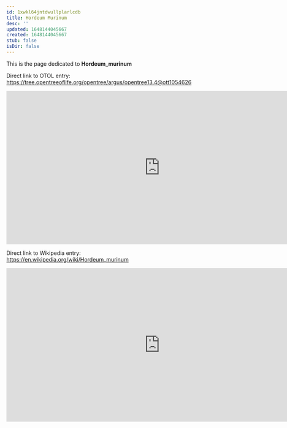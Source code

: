 ```yaml
---
id: 1xwkl64jntdwullplarlcdb
title: Hordeum Murinum
desc: ''
updated: 1648144045667
created: 1648144045667
stub: false
isDir: false
---
```

This is the page dedicated to **Hordeum_murinum**


Direct link to OTOL entry: https://tree.opentreeoflife.org/opentree/argus/opentree13.4@ott1054626



<html>
    <body>
    <iframe src="https://tree.opentreeoflife.org/opentree/argus/opentree13.4@ott1054626"
    width="800" height="400" frameborder="0" allowfullscreen> </iframe>
    </body>
</html>
    


Direct link to Wikipedia entry: https://en.wikipedia.org/wiki/Hordeum_murinum



<html>
    <body>
    <iframe src="https://en.wikipedia.org/wiki/Hordeum_murinum"
    width="800" height="400" frameborder="0" allowfullscreen> </iframe>
    </body>
</html>
    
